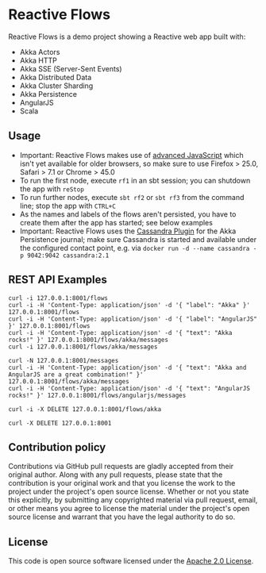 # Reactive Flows #

Reactive Flows is a demo project showing a Reactive web app built with:

- Akka Actors
- Akka HTTP
- Akka SSE (Server-Sent Events)
- Akka Distributed Data
- Akka Cluster Sharding
- Akka Persistence
- AngularJS
- Scala

## Usage

- Important: Reactive Flows makes use of [advanced JavaScript](https://developer.mozilla.org/en-US/docs/Web/JavaScript/Reference/Global_Objects/Array/find) which isn't yet available for older browsers, so make sure to use Firefox > 25.0, Safari > 7.1 or Chrome > 45.0
- To run the first node, execute `rf1` in an sbt session; you can shutdown the app with `reStop`
- To run further nodes, execute `sbt rf2` or `sbt rf3` from the command line; stop the app with `CTRL+C`
- As the names and labels of the flows aren't persisted, you have to create them after the app has started; see below examples
- Important: Reactive Flows uses the [Cassandra Plugin](https://github.com/krasserm/akka-persistence-cassandra) for the Akka Persistence journal; make sure Cassandra is started and available under the configured contact point, e.g. via `docker run -d --name cassandra -p 9042:9042 cassandra:2.1`

## REST API Examples ##

```
curl -i 127.0.0.1:8001/flows
curl -i -H 'Content-Type: application/json' -d '{ "label": "Akka" }' 127.0.0.1:8001/flows
curl -i -H 'Content-Type: application/json' -d '{ "label": "AngularJS" }' 127.0.0.1:8001/flows
curl -i -H 'Content-Type: application/json' -d '{ "text": "Akka rocks!" }' 127.0.0.1:8001/flows/akka/messages
curl -i 127.0.0.1:8001/flows/akka/messages

curl -N 127.0.0.1:8001/messages
curl -i -H 'Content-Type: application/json' -d '{ "text": "Akka and AngularJS are a great combination!" }' 127.0.0.1:8001/flows/akka/messages
curl -i -H 'Content-Type: application/json' -d '{ "text": "AngularJS rocks!" }' 127.0.0.1:8001/flows/angularjs/messages

curl -i -X DELETE 127.0.0.1:8001/flows/akka

curl -X DELETE 127.0.0.1:8001
```

## Contribution policy ##

Contributions via GitHub pull requests are gladly accepted from their original author. Along with any pull requests, please state that the contribution is your original work and that you license the work to the project under the project's open source license. Whether or not you state this explicitly, by submitting any copyrighted material via pull request, email, or other means you agree to license the material under the project's open source license and warrant that you have the legal authority to do so.

## License ##

This code is open source software licensed under the [Apache 2.0 License]("http://www.apache.org/licenses/LICENSE-2.0.html").
